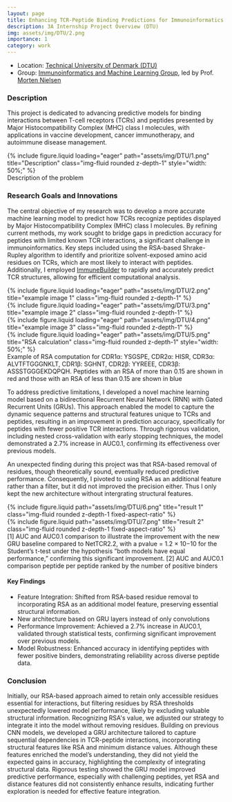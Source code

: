 ```yaml
---
layout: page
title: Enhancing TCR-Peptide Binding Predictions for Immunoinformatics
description: 3A Internship Project Overview (DTU)
img: assets/img/DTU/2.png
importance: 1
category: work
---
```


* Location: [Technical University of Denmark (DTU)](https://www.dtu.dk/english)
* Group: [Immunoinformatics and Machine Learning Group](https://orbit.dtu.dk/en/organisations/immunoinformatics-and-machine-learning), led by Prof. [Morten Nielsen](https://scholar.google.com/citations?user=ahkeJGgAAAAJ&hl=en)

### Description
This project is dedicated to advancing predictive models for binding interactions between T-cell receptors (TCRs) and peptides presented by Major Histocompatibility Complex (MHC) class I molecules, with applications in vaccine development, cancer immunotherapy, and autoimmune disease management.

<div class="row">
    <div class="col-sm mt-3 mt-md-0">
        {% include figure.liquid loading="eager" path="assets/img/DTU/1.png" title="Description" class="img-fluid rounded z-depth-1" style="width: 50%;" %}
    </div>
</div>
<div class="caption">
    Description of the problem
</div>

### Research Goals and Innovations

The central objective of my research was to develop a more accurate machine learning model to predict how TCRs recognize peptides displayed by Major Histocompatibility Complex (MHC) class I molecules. By refining current methods, my work sought to bridge gaps in prediction accuracy for peptides with limited known TCR interactions, a significant challenge in immunoinformatics. Key steps included using the RSA-based Shrake-Rupley algorithm to identify and prioritize solvent-exposed amino acid residues on TCRs, which are most likely to interact with peptides. Additionally, I employed [ImmuneBuilder](https://www.nature.com/articles/s42003-023-04927-7) to rapidly and accurately predict TCR structures, allowing for efficient computational analysis.

<div class="row">
    <div class="col-sm mt-3 mt-md-0">
        {% include figure.liquid loading="eager" path="assets/img/DTU/2.png" title="example image 1" class="img-fluid rounded z-depth-1" %}
    </div>
    <div class="col-sm mt-3 mt-md-0">
        {% include figure.liquid loading="eager" path="assets/img/DTU/3.png" title="example image 2" class="img-fluid rounded z-depth-1" %}
    </div>
    <div class="col-sm mt-3 mt-md-0">
        {% include figure.liquid loading="eager" path="assets/img/DTU/4.png" title="example image 3" class="img-fluid rounded z-depth-1" %}
    </div>
</div>

<div class="row">
    <div class="col-sm mt-3 mt-md-0">
        {% include figure.liquid loading="eager" path="assets/img/DTU/5.png" title="RSA calculation" class="img-fluid rounded z-depth-1" style="width: 50%;" %}
    </div>
</div>
<div class="caption">
    Example of RSA computation for CDR1α: YSGSPE, CDR2α: HISR, CDR3α: ALVTFTGGGNKLT, CDR1β: SGHNT, CDR2β: YYREEE, CDR3β: ASSSTGGGEKDQPQH. Peptides with an RSA of more than 0.15 are shown in red and those with an RSA of less than 0.15 are shown in blue
</div>

To address predictive limitations, I developed a novel machine learning model based on a bidirectional Recurrent Neural Network (RNN) with Gated Recurrent Units (GRUs). This approach enabled the model to capture the dynamic sequence patterns and structural features unique to TCRs and peptides, resulting in an improvement in prediction accuracy, specifically for peptides with fewer positive TCR interactions. Through rigorous validation, including nested cross-validation with early stopping techniques, the model demonstrated a 2.7% increase in AUC0.1, confirming its effectiveness over previous models.

An unexpected finding during this project was that RSA-based removal of residues, though theoretically sound, eventually reduced predictive performance. Consequently, I pivoted to using RSA as an additional feature rather than a filter, but it did not improved the precision either. Thus I only kept the new architecture without intergrating structural features.

<div class="row justify-content-sm-center">
    <div class="col-sm-6 mt-3 mt-md-0">
        {% include figure.liquid path="assets/img/DTU/6.png" title="result 1" class="img-fluid rounded z-depth-1 fixed-aspect-ratio" %}
    </div>
    <div class="col-sm-6 mt-3 mt-md-0">
        {% include figure.liquid path="assets/img/DTU/7.png" title="result 2" class="img-fluid rounded z-depth-1 fixed-aspect-ratio" %}
    </div>
</div>
<div class="caption">
    [1] AUC and AUC0.1 comparison to illustrate the improvement with the new GRU baseline compared to NetTCR2.2, with a pvalue = 1.2 × 10−10 for the Student’s t-test under the hypothesis ”both models have equal performance,” confirming this significant improvement. [2] AUC and AUC0.1 comparison peptide per peptide ranked by the number of positive binders
</div>

#### Key Findings

- Feature Integration: Shifted from RSA-based residue removal to incorporating RSA as an additional model feature, preserving essential structural information.
- New architecture based on GRU layers instead of only convolutions
- Performance Improvement: Achieved a 2.7% increase in AUC0.1, validated through statistical tests, confirming significant improvement over previous models.
- Model Robustness: Enhanced accuracy in identifying peptides with fewer positive binders, demonstrating reliability across diverse peptide data.

### Conclusion

Initially, our RSA-based approach aimed to retain only accessible residues essential for interactions, but filtering residues by RSA thresholds unexpectedly lowered model performance, likely by excluding valuable structural information. Recognizing RSA's value, we adjusted our strategy to integrate it into the model without removing residues. Building on previous CNN models, we developed a GRU architecture tailored to capture sequential dependencies in TCR-peptide interactions, incorporating structural features like RSA and minimum distance values. Although these features enriched the model’s understanding, they did not yield the expected gains in accuracy, highlighting the complexity of integrating structural data. Rigorous testing showed the GRU model improved predictive performance, especially with challenging peptides, yet RSA and distance features did not consistently enhance results, indicating further exploration is needed for effective feature integration.
